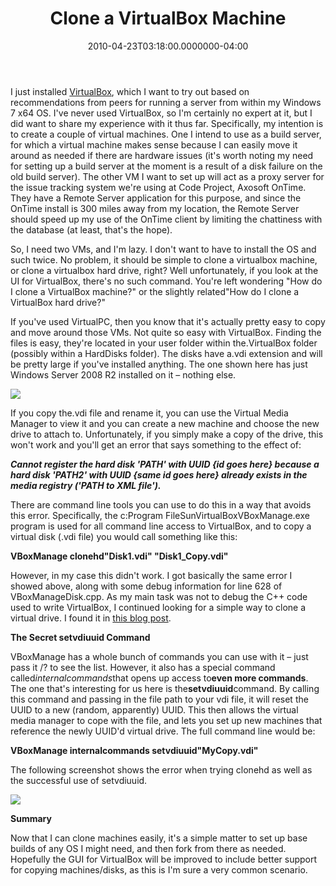 ﻿---
title: Clone a VirtualBox Machine
date: "2010-04-23T03:18:00.0000000-04:00"
description: I just installed which I want to try out based on recommendations
featuredImage: img/clone-a-virtualbox-machine-featured.png
---

I just installed [VirtualBox](http://www.virtualbox.org/), which I want to try out based on recommendations from peers for running a server from within my Windows 7 x64 OS. I've never used VirtualBox, so I'm certainly no expert at it, but I did want to share my experience with it thus far. Specifically, my intention is to create a couple of virtual machines. One I intend to use as a build server, for which a virtual machine makes sense because I can easily move it around as needed if there are hardware issues (it's worth noting my need for setting up a build server at the moment is a result of a disk failure on the old build server). The other VM I want to set up will act as a proxy server for the issue tracking system we're using at Code Project, Axosoft OnTime. They have a Remote Server application for this purpose, and since the OnTime install is 300 miles away from my location, the Remote Server should speed up my use of the OnTime client by limiting the chattiness with the database (at least, that's the hope).

So, I need two VMs, and I'm lazy. I don't want to have to install the OS and such twice. No problem, it should be simple to clone a virtualbox machine, or clone a virtualbox hard drive, right? Well unfortunately, if you look at the UI for VirtualBox, there's no such command. You're left wondering "How do I clone a VirtualBox machine?" or the slightly related"How do I clone a VirtualBox hard drive?"

If you've used VirtualPC, then you know that it's actually pretty easy to copy and move around those VMs. Not quite so easy with VirtualBox. Finding the files is easy, they're located in your user folder within the.VirtualBox folder (possibly within a HardDisks folder). The disks have a.vdi extension and will be pretty large if you've installed anything. The one shown here has just Windows Server 2008 R2 installed on it – nothing else.

![](/img/clone-a-virtualbox.png)

If you copy the.vdi file and rename it, you can use the Virtual Media Manager to view it and you can create a new machine and choose the new drive to attach to. Unfortunately, if you simply make a copy of the drive, this won't work and you'll get an error that says something to the effect of:

***Cannot register the hard disk 'PATH' with UUID {id goes here} because a hard disk 'PATH2' with UUID {same id goes here} already exists in the media registry ('PATH to XML file').***

There are command line tools you can use to do this in a way that avoids this error. Specifically, the c:Program FileSunVirtualBoxVBoxManage.exe program is used for all command line access to VirtualBox, and to copy a virtual disk (.vdi file) you would call something like this:

**VBoxManage clonehd"Disk1.vdi" "Disk1_Copy.vdi"**

However, in my case this didn't work. I got basically the same error I showed above, along with some debug information for line 628 of VBoxManageDisk.cpp. As my main task was not to debug the C++ code used to write VirtualBox, I continued looking for a simple way to clone a virtual drive. I found it in [this blog post](http://www.modhul.com/2009/06/17/how-to-clone-or-copy-a-virtualbox-virtual-disk).

**The Secret setvdiuuid Command**

VBoxManage has a whole bunch of commands you can use with it – just pass it /? to see the list. However, it also has a special command called*internalcommands*that opens up access to**even more commands**. The one that's interesting for us here is the**setvdiuuid**command. By calling this command and passing in the file path to your vdi file, it will reset the UUID to a new (random, apparently) UUID. This then allows the virtual media manager to cope with the file, and lets you set up new machines that reference the newly UUID'd virtual drive. The full command line would be:

**VBoxManage internalcommands setvdiuuid"MyCopy.vdi"**

The following screenshot shows the error when trying clonehd as well as the successful use of setvdiuuid.

![](/img/clone-a-virtualbox1-.png)

**Summary**

Now that I can clone machines easily, it's a simple matter to set up base builds of any OS I might need, and then fork from there as needed. Hopefully the GUI for VirtualBox will be improved to include better support for copying machines/disks, as this is I'm sure a very common scenario.

